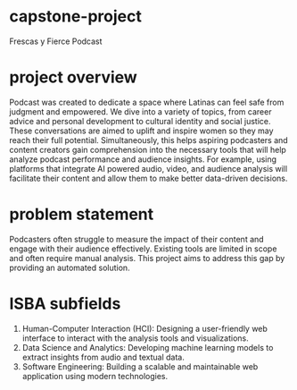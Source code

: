 # capstone-project
Frescas y Fierce Podcast
# project overview
Podcast was created to dedicate a space where Latinas can feel safe from judgment and empowered. We dive into a variety of topics, from career advice and personal development to cultural identity and social justice. These conversations are aimed to uplift and inspire women so they may reach their full potential.
Simultaneously, this helps aspiring podcasters and content creators gain comprehension into the necessary tools that will help analyze podcast performance and audience insights. For example, using platforms that integrate AI powered audio, video, and audience analysis will facilitate their content and allow them to make better data-driven decisions.
# problem statement
Podcasters often struggle to measure the impact of their content and engage with their audience effectively. Existing tools are limited in scope and often require manual analysis. This project aims to address this gap by providing an automated solution.
# ISBA subfields
1. Human-Computer Interaction (HCI): Designing a user-friendly web interface to interact with the analysis tools and visualizations.
2. Data Science and Analytics: Developing machine learning models to extract insights from audio and textual data.
3. Software Engineering: Building a scalable and maintainable web application using modern technologies.

